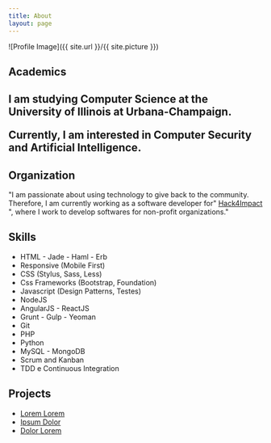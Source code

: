 ```yaml
---
title: About
layout: page
---
```

![Profile Image]({{ site.url }}/{{ site.picture }})

<h2>Academics<h2>

<p>I am studying Computer Science at the University of Illinois at Urbana-Champaign.</p>

<p>Currently, I am interested in Computer Security and Artificial Intelligence.</p>

<h2>Organization</h2>

<p>"I am passionate about using technology to give back to the community. Therefore, I am currently working as a software developer for" 
	<a href = "https://uiuc.hack4impact.org">Hack4Impact</a>
	", where I work to develop softwares for non-profit organizations."
</p>
<p></p>

<h2>Skills</h2>

<ul class="skill-list">
	<li>HTML - Jade - Haml - Erb</li>
	<li>Responsive (Mobile First)</li>
	<li>CSS (Stylus, Sass, Less)</li>
	<li>Css Frameworks (Bootstrap, Foundation)</li>
	<li>Javascript (Design Patterns, Testes)</li>
	<li>NodeJS</li>
	<li>AngularJS - ReactJS</li>
	<li>Grunt - Gulp - Yeoman</li>
	<li>Git</li>
	<li>PHP</li>
	<li>Python</li>
	<li>MySQL - MongoDB</li>
	<li>Scrum and Kanban</li>
	<li>TDD e Continuous Integration</li>
</ul>

<h2>Projects</h2>

<ul>
	<li><a href="https://github.com/">Lorem Lorem</a></li>
	<li><a href="https://github.com/">Ipsum Dolor</a></li>
	<li><a href="https://github.com/">Dolor Lorem</a></li>
</ul>
